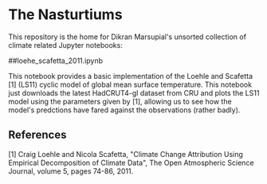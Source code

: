 # The Nasturtiums 

This repository is the home for Dikran Marsupial's unsorted collection of climate related Jupyter notebooks:

##loehe_scafetta_2011.ipynb 

This notebook provides a basic implementation of the Loehle and Scafetta [1] (LS11) cyclic model of global mean surface temperature.  This notebook just downloads the latest HadCRUT4-gl dataset from CRU and plots the LS11 model using the parameters given by [1], allowing us to see how the model's predctions have fared against the observations (rather badly).
                            
## References

[1] Craig Loehle and Nicola Scafetta, "Climate Change Attribution Using Empirical Decomposition of Climate Data", The Open Atmospheric Science Journal, volume 5, pages 74-86, 2011.

